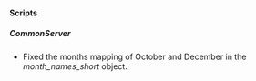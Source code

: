 
#### Scripts
##### CommonServer
- Fixed the months mapping of October and December in the *month_names_short* object.
